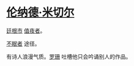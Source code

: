 # [伦纳德·米切尔](../人物/伦纳德·米切尔.md)

[廷根市](../地区/廷根市.md) [值夜者](../团体/值夜者.md)。

[不眠者](../途径/不眠者.md) 途径。

有诗人浪漫气质。[罗珊](../龙套/罗珊.md) 吐槽他只会吟诵别人的作品。

